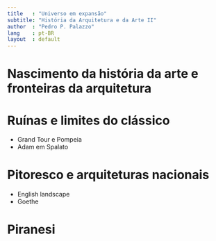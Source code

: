 ```yaml
---
title   : "Universo em expansão"
subtitle: "História da Arquitetura e da Arte II"
author  : "Pedro P. Palazzo"
lang    : pt-BR
layout  : default
---
```


Nascimento da história da arte e fronteiras da arquitetura
==========================================================

Ruínas e limites do clássico
============================

- Grand Tour e Pompeia
- Adam em Spalato

Pitoresco e arquiteturas nacionais
==================================

- English landscape
- Goethe

Piranesi
========

